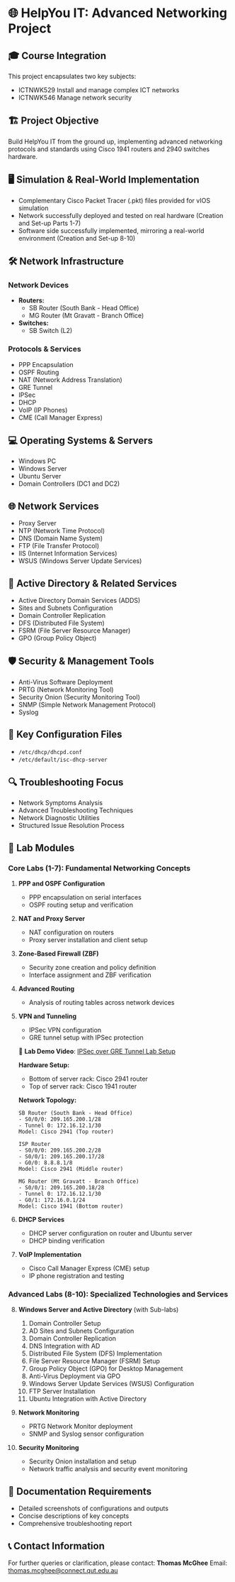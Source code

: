 # 🌐 HelpYou IT: Advanced Networking Project

## 🎓 Course Integration
This project encapsulates two key subjects:
- ICTNWK529 Install and manage complex ICT networks
- ICTNWK546 Manage network security

## 🏗️ Project Objective
Build HelpYou IT from the ground up, implementing advanced networking protocols and standards using Cisco 1941 routers and 2940 switches hardware.

## 🖥️ Simulation & Real-World Implementation
- Complementary Cisco Packet Tracer (.pkt) files provided for vIOS simulation
- Network successfully deployed and tested on real hardware (Creation and Set-up Parts 1-7)
- Software side successfully implemented, mirroring a real-world environment (Creation and Set-up 8-10)

## 🛠️ Network Infrastructure

### Network Devices
- **Routers:** 
  - SB Router (South Bank - Head Office)
  - MG Router (Mt Gravatt - Branch Office)
- **Switches:** 
  - SB Switch (L2)

### Protocols & Services
- PPP Encapsulation
- OSPF Routing
- NAT (Network Address Translation)
- GRE Tunnel
- IPSec
- DHCP
- VoIP (IP Phones)
- CME (Call Manager Express)

## 💻 Operating Systems & Servers
- Windows PC
- Windows Server
- Ubuntu Server
- Domain Controllers (DC1 and DC2)

## 🌐 Network Services
- Proxy Server
- NTP (Network Time Protocol)
- DNS (Domain Name System)
- FTP (File Transfer Protocol)
- IIS (Internet Information Services)
- WSUS (Windows Server Update Services)

## 📂 Active Directory & Related Services
- Active Directory Domain Services (ADDS)
- Sites and Subnets Configuration
- Domain Controller Replication
- DFS (Distributed File System)
- FSRM (File Server Resource Manager)
- GPO (Group Policy Object)

## 🛡️ Security & Management Tools
- Anti-Virus Software Deployment
- PRTG (Network Monitoring Tool)
- Security Onion (Security Monitoring Tool)
- SNMP (Simple Network Management Protocol)
- Syslog

## 📁 Key Configuration Files
- `/etc/dhcp/dhcpd.conf`
- `/etc/default/isc-dhcp-server`

## 🔍 Troubleshooting Focus
- Network Symptoms Analysis
- Advanced Troubleshooting Techniques
- Network Diagnostic Utilities
- Structured Issue Resolution Process

## 🧪 Lab Modules

### Core Labs (1-7): Fundamental Networking Concepts
1. **PPP and OSPF Configuration**
   - PPP encapsulation on serial interfaces
   - OSPF routing setup and verification

2. **NAT and Proxy Server**
   - NAT configuration on routers
   - Proxy server installation and client setup

3. **Zone-Based Firewall (ZBF)**
   - Security zone creation and policy definition
   - Interface assignment and ZBF verification

4. **Advanced Routing**
   - Analysis of routing tables across network devices

5. **VPN and Tunneling**
   - IPSec VPN configuration
   - GRE tunnel setup with IPSec protection
   
   🎥 **Lab Demo Video**: [IPSec over GRE Tunnel Lab Setup](https://www.youtube.com/shorts/jG8KiPqzxY4)
   
   **Hardware Setup:**
   - Bottom of server rack: Cisco 2941 router
   - Top of server rack: Cisco 1941 router
   
   **Network Topology:**
   ```
   SB Router (South Bank - Head Office)
   - S0/0/0: 209.165.200.1/28
   - Tunnel 0: 172.16.12.1/30
   Model: Cisco 2941 (Top router)

   ISP Router
   - S0/0/0: 209.165.200.2/28
   - S0/0/1: 209.165.200.17/28
   - G0/0: 8.8.8.1/8
   Model: Cisco 2941 (Middle router)

   MG Router (Mt Gravatt - Branch Office)
   - S0/0/1: 209.165.200.18/28
   - Tunnel 0: 172.16.12.1/30
   - G0/1: 172.16.0.1/24
   Model: Cisco 1941 (Bottom router)
   ```

6. **DHCP Services**
   - DHCP server configuration on router and Ubuntu server
   - DHCP binding verification

7. **VoIP Implementation**
   - Cisco Call Manager Express (CME) setup
   - IP phone registration and testing

### Advanced Labs (8-10): Specialized Technologies and Services

8. **Windows Server and Active Directory** (with Sub-labs)
   1. Domain Controller Setup
   2. AD Sites and Subnets Configuration
   3. Domain Controller Replication
   4. DNS Integration with AD
   5. Distributed File System (DFS) Implementation
   6. File Server Resource Manager (FSRM) Setup
   7. Group Policy Object (GPO) for Desktop Management
   8. Anti-Virus Deployment via GPO
   9. Windows Server Update Services (WSUS) Configuration
   10. FTP Server Installation
   11. Ubuntu Integration with Active Directory

9. **Network Monitoring**
   - PRTG Network Monitor deployment
   - SNMP and Syslog sensor configuration

10. **Security Monitoring**
    - Security Onion installation and setup
    - Network traffic analysis and security event monitoring

## 📝 Documentation Requirements
- Detailed screenshots of configurations and outputs
- Concise descriptions of key concepts
- Comprehensive troubleshooting report

## 📞 Contact Information
For further queries or clarification, please contact:
**Thomas McGhee**
Email: thomas.mcghee@connect.qut.edu.au
